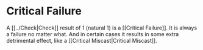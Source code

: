 # Critical Failure

A [[../Check|Check]] result of 1 (natural 1) is a [[Critical Failure]]. It is always a failure no matter what. And in certain cases it results in some extra detrimental effect, like a [[Critical Miscast\|Critical Miscast]].